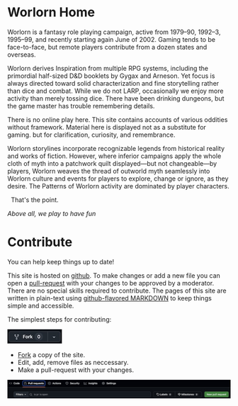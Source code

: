 # Worlorn Home

Worlorn is a fantasy role playing campaign, active from 1979–90, 1992–3, 1995–99, and recently starting again June of 2002. Gaming tends to be face-to-face, but remote players contribute from a dozen states and overseas.

Worlorn derives Inspiration from multiple RPG systems, including the primordial half-sized D&D booklets by Gygax and Arneson. Yet focus is always directed toward solid characterization and fine storytelling rather than dice and combat. While we do not LARP, occasionally we enjoy more activity than merely tossing dice. There have been drinking dungeons, but the game master has trouble remembering details.

There is no online play here. This site contains accounts of various oddities without framework. Material here is displayed not as a substitute for gaming. but for clarification, curiosity, and remembrance.

Worlorn storylines incorporate recognizable legends from historical reality and works of fiction. However, where inferior campaigns apply the whole cloth of myth into a patchwork quilt displayed—but not changeable—by players, Worlorn weaves the thread of outworld myth seamlessly into Worlorn culture and events for players to explore, change or ignore, as they desire. The Patterns of Worlorn activity are dominated by player characters.

&nbsp;&nbsp;That's the point.

*Above all, we play to have fun*

# Contribute

You can help keep things up to date! 

This site is hosted on [github](https://github.com/DataDink/worlorn). To make changes or add a new file you can open a [pull-request](https://docs.github.com/en/pull-requests/collaborating-with-pull-requests/proposing-changes-to-your-work-with-pull-requests/creating-a-pull-request) with your changes to be approved by a moderator. There are no special skills required to contribute. The pages of this site are written in plain-text using [github-flavored MARKDOWN](https://docs.github.com/en/get-started/writing-on-github/getting-started-with-writing-and-formatting-on-github/basic-writing-and-formatting-syntax) to keep things simple and accessible.

The simplest steps for contributing:

![fork button](assets/images/fork-button.jpg)

* [Fork](https://github.com/DataDink/worlorn/fork) a copy of the site.
* Edit, add, remove files as neccessary.
* Make a pull-request with your changes.

![pull request screen shot](assets/images/pull-request-ss.jpg)
